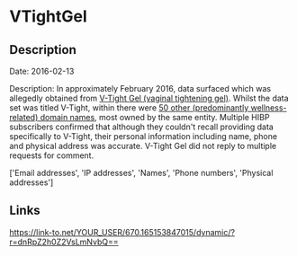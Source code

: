 # VTightGel

## Description

Date: 2016-02-13

Description:
In approximately February 2016, data surfaced which was allegedly obtained from <a href="http://vtightgel.com/" target="_blank" rel="noopener">V-Tight Gel (vaginal tightening gel)</a>. Whilst the data set was titled V-Tight, within there were <a href="https://pastebin.com/raw/pN7nyjJ7" target="_blank" rel="noopener">50 other (predominantly wellness-related) domain names</a>, most owned by the same entity. Multiple HIBP subscribers confirmed that although they couldn't recall providing data specifically to V-Tight, their personal information including name, phone and physical address was accurate. V-Tight Gel did not reply to multiple requests for comment.


['Email addresses', 'IP addresses', 'Names', 'Phone numbers', 'Physical addresses']

## Links

https://link-to.net/YOUR_USER/670.165153847015/dynamic/?r=dnRpZ2h0Z2VsLmNvbQ==